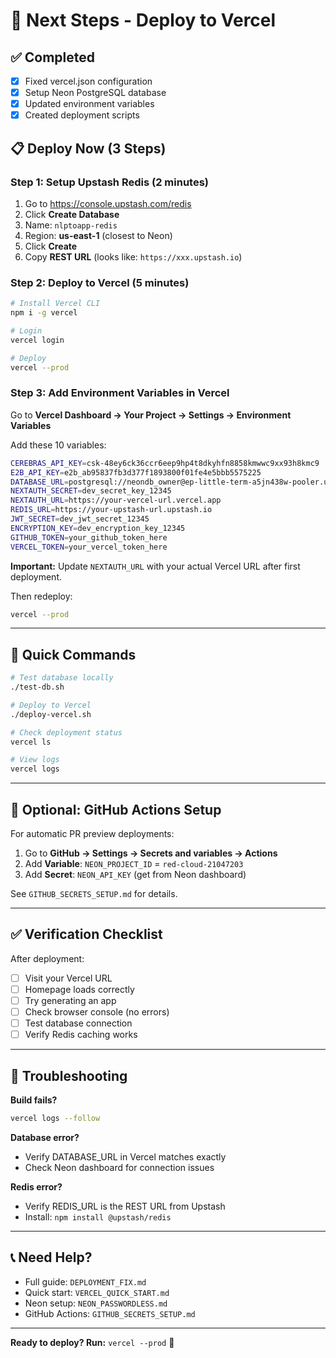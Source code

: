 # 🚀 Next Steps - Deploy to Vercel

## ✅ Completed
- [x] Fixed vercel.json configuration
- [x] Setup Neon PostgreSQL database
- [x] Updated environment variables
- [x] Created deployment scripts

## 📋 Deploy Now (3 Steps)

### Step 1: Setup Upstash Redis (2 minutes)

1. Go to https://console.upstash.com/redis
2. Click **Create Database**
3. Name: `nlptoapp-redis`
4. Region: **us-east-1** (closest to Neon)
5. Click **Create**
6. Copy **REST URL** (looks like: `https://xxx.upstash.io`)

### Step 2: Deploy to Vercel (5 minutes)

```bash
# Install Vercel CLI
npm i -g vercel

# Login
vercel login

# Deploy
vercel --prod
```

### Step 3: Add Environment Variables in Vercel

Go to **Vercel Dashboard → Your Project → Settings → Environment Variables**

Add these 10 variables:

```bash
CEREBRAS_API_KEY=csk-48ey6ck36ccr6eep9hp4t8dkyhfn8858kmwwc9xx93h8kmc9
E2B_API_KEY=e2b_ab95837fb3d377f1893800f01fe4e5bbb5575225
DATABASE_URL=postgresql://neondb_owner@ep-little-term-a5jn438w-pooler.us-east-2.aws.neon.tech/neondb?sslmode=require&host=pg.neon.tech
NEXTAUTH_SECRET=dev_secret_key_12345
NEXTAUTH_URL=https://your-vercel-url.vercel.app
REDIS_URL=https://your-upstash-url.upstash.io
JWT_SECRET=dev_jwt_secret_12345
ENCRYPTION_KEY=dev_encryption_key_12345
GITHUB_TOKEN=your_github_token_here
VERCEL_TOKEN=your_vercel_token_here
```

**Important:** Update `NEXTAUTH_URL` with your actual Vercel URL after first deployment.

Then redeploy:
```bash
vercel --prod
```

---

## 🎯 Quick Commands

```bash
# Test database locally
./test-db.sh

# Deploy to Vercel
./deploy-vercel.sh

# Check deployment status
vercel ls

# View logs
vercel logs
```

---

## 🔧 Optional: GitHub Actions Setup

For automatic PR preview deployments:

1. Go to **GitHub → Settings → Secrets and variables → Actions**
2. Add **Variable**: `NEON_PROJECT_ID` = `red-cloud-21047203`
3. Add **Secret**: `NEON_API_KEY` (get from Neon dashboard)

See `GITHUB_SECRETS_SETUP.md` for details.

---

## ✅ Verification Checklist

After deployment:

- [ ] Visit your Vercel URL
- [ ] Homepage loads correctly
- [ ] Try generating an app
- [ ] Check browser console (no errors)
- [ ] Test database connection
- [ ] Verify Redis caching works

---

## 🐛 Troubleshooting

**Build fails?**
```bash
vercel logs --follow
```

**Database error?**
- Verify DATABASE_URL in Vercel matches exactly
- Check Neon dashboard for connection issues

**Redis error?**
- Verify REDIS_URL is the REST URL from Upstash
- Install: `npm install @upstash/redis`

---

## 📞 Need Help?

- Full guide: `DEPLOYMENT_FIX.md`
- Quick start: `VERCEL_QUICK_START.md`
- Neon setup: `NEON_PASSWORDLESS.md`
- GitHub Actions: `GITHUB_SECRETS_SETUP.md`

---

**Ready to deploy? Run:** `vercel --prod` 🚀
